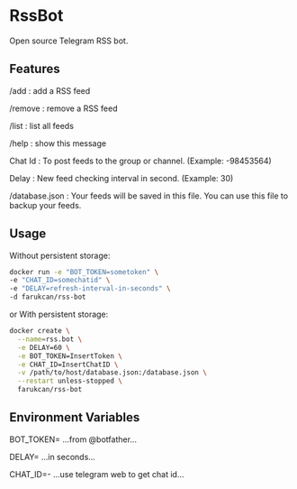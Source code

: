 # RssBot

Open source Telegram RSS bot.

## Features

/add <name> <url> : add a RSS feed 

/remove <name> : remove a RSS feed 

/list : list all feeds 

/help : show this message 

Chat Id : To post feeds to the group or channel. (Example: -98453564)

Delay : New feed checking interval in second. (Example: 30)

/database.json : Your feeds will be saved in this file. You can use this file to backup your feeds.

## Usage

Without persistent storage:

```bash
docker run -e "BOT_TOKEN=sometoken" \
-e "CHAT_ID=somechatid" \
-e "DELAY=refresh-interval-in-seconds" \
-d farukcan/rss-bot
```

or With persistent storage:

```bash
docker create \
  --name=rss.bot \
  -e DELAY=60 \
  -e BOT_TOKEN=InsertToken \
  -e CHAT_ID=InsertChatID \
  -v /path/to/host/database.json:/database.json \
  --restart unless-stopped \
  farukcan/rss-bot
```

## Environment Variables

BOT_TOKEN= ...from @botfather...

DELAY= ...in seconds...

CHAT_ID=- ...use telegram web to get chat id...

